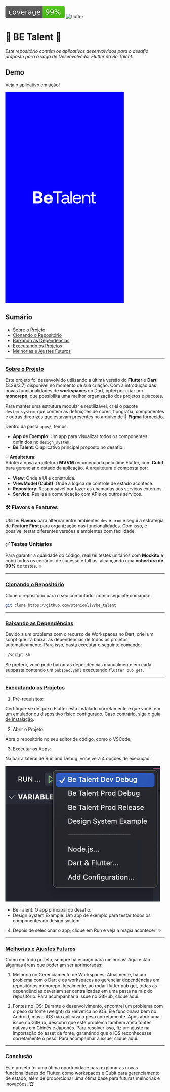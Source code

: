 ![coverage](apps/be_talent/coverage/coverage_badge.svg)
![flutter](https://img.shields.io/badge/flutter-3.29-blue)

# 🌟 **BE Talent** 🌟

*Este repositório contém os aplicativos desenvolvidos para o desafio proposto para a vaga de Desenvolvedor Flutter na Be Talent.*

## Demo

Veja o aplicativo em ação!


[![Demo](https://raw.githubusercontent.com/steniooliv/be_talent/main/.github/uploads/splash.png)](https://youtube.com/shorts/ymq2MQI2m4A)


## Sumário

- [Sobre o Projeto](#sobre-o-projeto)
- [Clonando o Repositório](#clonando-o-repositório)
- [Baixando as Dependências](#baixando-as-dependências)
- [Executando os Projetos](#executando-os-projetos)
- [Melhorias e Ajustes Futuros](#melhorias-e-ajustes-futuros)

---

### [Sobre o Projeto](#sobre-o-projeto) 

Este projeto foi desenvolvido utilizando a última versão do **Flutter** e **Dart** (3.29/3.7) disponível no momento de sua criação. Com a introdução das novas funcionalidades de **workspaces** no Dart, optei por criar um **monorepo**, que possibilita uma melhor organização dos projetos e pacotes.

Para manter uma estrutura modular e reutilizável, criei o pacote `design_system`, que contém as definições de cores, tipografia, componentes e outras diretrizes que estavam presentes no arquivo de 🌈 **Figma** fornecido. 

Dentro da pasta `apps/`, temos:

- **App de Exemplo**: Um app para visualizar todos os componentes definidos no `design_system`.
- **Be Talent**: O aplicativo principal proposto no desafio.

💡 **Arquitetura**:  
Adotei a nova arquitetura **MVVM** recomendada pelo time Flutter, com **Cubit** para gerenciar o estado da aplicação. A arquitetura é composta por:

- **View**: Onde a UI é construída.
- **ViewModel (Cubit)**: Onde a lógica de controle de estado acontece.
- **Repository**: Responsável por fazer as chamadas aos serviços externos.
- **Service**: Realiza a comunicação com APIs ou outros serviços.

### 🛠️ **Flavors e Features**  
Utilizei **Flavors** para alternar entre ambientes `dev` e `prod` e segui a estratégia de **Feature First** para organização das funcionalidades. Com isso, é possível testar diferentes versões e ambientes com facilidade.

### ✅ **Testes Unitários**  
Para garantir a qualidade do código, realizei testes unitários com **Mockito** e cobri todos os cenários de sucesso e falhas, alcançando uma **cobertura de 99%** de testes. 🔥

---


### [Clonando o Repositório](#clonando-o-repositório)

Clone o repositório para o seu computador com o seguinte comando:

```bash
git clone https://github.com/steniooliv/be_talent
```
---

### [Baixando as Dependências](#baixando-as-dependências)

Devido a um problema com o recurso de Workspaces no Dart, criei um script que irá baixar as dependências de todos os projetos automaticamente. Para isso, basta executar o seguinte comando:

```bash
./script.sh
```
Se preferir, você pode baixar as dependências manualmente em cada subpasta contendo um `pubspec.yaml` executando `flutter pub get`.

---

### [Executando os Projetos](#executando-os-projetos)

1. Pré-requisitos:

Certifique-se de que o Flutter está instalado corretamente e que você tem um emulador ou dispositivo físico configurado. Caso contrário, siga o [guia de instalação]('https://docs.flutter.dev/get-started/install').

2. Abrir o Projeto:

Abra o repositório no seu editor de código, como o VSCode.

3. Executar os Apps:

Na barra lateral de Run and Debug, você verá 4 opções de execução:

![Run and Debug](.github/uploads/image.png)

  - Be Talent: O app principal do desafio.
  - Design System Example: Um app de exemplo para testar todos os componentes do design system.

4. Depois de selecionar o app, clique em Run e veja a magia acontecer! ✨

---

### [Melhorias e Ajustes Futuros](#melhorias-e-ajustes-futuros)

Como em todo projeto, sempre há espaço para melhorias! Aqui estão algumas áreas que poderiam ser aprimoradas:

1. Melhoria no Gerenciamento de Workspaces:
Atualmente, há um problema com o Dart e os workspaces ao gerenciar dependências em repositórios monorepo. Idealmente, ao rodar flutter pub get, todas as dependências deveriam ser centralizadas em uma pasta na raiz do repositório. Para acompanhar a issue no GitHub, clique aqui.

2. Fontes no iOS:
Durante o desenvolvimento, encontrei um problema com o peso da fonte (weight) da Helvetica no iOS. Ele funcionava bem no Android, mas o iOS não aplicava o peso corretamente. Após abrir uma issue no GitHub, descobri que este problema também afeta fontes nativas em Chinês e Japonês. Para resolver isso, fiz um ajuste na importação do asset da fonte, garantindo que o iOS reconhecesse corretamente o peso. Para acompanhar a issue, clique aqui.

---

### Conclusão

Este projeto foi uma ótima oportunidade para explorar as novas funcionalidades do Flutter, como workspaces e Cubit para gerenciamento de estado, além de proporcionar uma ótima base para futuras melhorias e inovações. 🏆